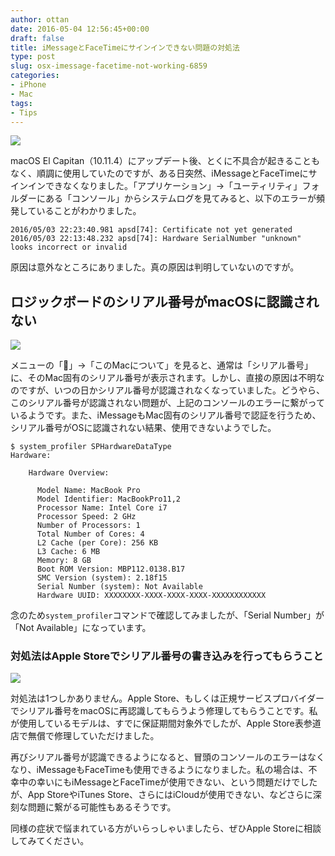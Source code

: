 ```yaml
---
author: ottan
date: 2016-05-04 12:56:45+00:00
draft: false
title: iMessageとFaceTimeにサインインできない問題の対処法
type: post
slug: osx-imessage-facetime-not-working-6859
categories:
- iPhone
- Mac
tags:
- Tips
---
```


![](/uploads/2016/05/160504-5729ee8b0122f.jpg)






macOS El Capitan（10.11.4）にアップデート後、とくに不具合が起きることもなく、順調に使用していたのですが、ある日突然、iMessageとFaceTimeにサインインできなくなりました。「アプリケーション」→「ユーティリティ」フォルダーにある「コンソール」からシステムログを見てみると、以下のエラーが頻発していることがわかりました。




    
    2016/05/03 22:23:40.981 apsd[74]: Certificate not yet generated
    2016/05/03 22:13:48.232 apsd[74]: Hardware SerialNumber "unknown" looks incorrect or invalid





原因は意外なところにありました。真の原因は判明していないのですが。





## ロジックボードのシリアル番号がmacOSに認識されない





![](/uploads/2016/05/160504-5729ee8b92e3e.png)






メニューの「」→「このMacについて」を見ると、通常は「シリアル番号」に、そのMac固有のシリアル番号が表示されます。しかし、直接の原因は不明なのですが、いつの日かシリアル番号が認識されなくなっていました。どうやら、このシリアル番号が認識されない問題が、上記のコンソールのエラーに繋がっているようです。また、iMessageもMac固有のシリアル番号で認証を行うため、シリアル番号がOSに認識されない結果、使用できないようでした。




    
    $ system_profiler SPHardwareDataType
    Hardware:
    
        Hardware Overview:
    
          Model Name: MacBook Pro
          Model Identifier: MacBookPro11,2
          Processor Name: Intel Core i7
          Processor Speed: 2 GHz
          Number of Processors: 1
          Total Number of Cores: 4
          L2 Cache (per Core): 256 KB
          L3 Cache: 6 MB
          Memory: 8 GB
          Boot ROM Version: MBP112.0138.B17
          SMC Version (system): 2.18f15
          Serial Number (system): Not Available
          Hardware UUID: XXXXXXXX-XXXX-XXXX-XXXX-XXXXXXXXXXXX





念のため`system_profiler`コマンドで確認してみましたが、「Serial Number」が「Not Available」になっています。





### 対処法はApple Storeでシリアル番号の書き込みを行ってもらうこと





![](/uploads/2016/05/160504-5729ee8d17d94.png)






対処法は1つしかありません。Apple Store、もしくは正規サービスプロバイダーでシリアル番号をmacOSに再認識してもらうよう修理してもらうことです。私が使用しているモデルは、すでに保証期間対象外でしたが、Apple Store表参道店で無償で修理していただけました。





再びシリアル番号が認識できるようになると、冒頭のコンソールのエラーはなくなり、iMessageもFaceTimeも使用できるようになりました。私の場合は、不幸中の幸いにもiMessageとFaceTimeが使用できない、という問題だけでしたが、App StoreやiTunes Store、さらにはiCloudが使用できない、などさらに深刻な問題に繋がる可能性もあるそうです。





同様の症状で悩まれている方がいらっしゃいましたら、ぜひApple Storeに相談してみてください。

